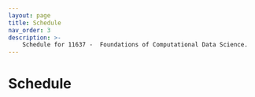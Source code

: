 ```yaml
---
layout: page
title: Schedule
nav_order: 3
description: >-
    Schedule for 11637 -  Foundations of Computational Data Science.
---
```


# Schedule